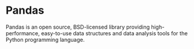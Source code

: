 # Pandas
Pandas is an open source, BSD-licensed library providing high-performance, easy-to-use data structures and data analysis tools for the Python programming language.
